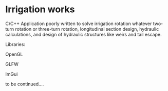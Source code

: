 # Irrigation works
C/C++ Application poorly written to solve irrigation rotation whatever two-turn rotation or three-turn rotation, longitudinal section design, hydraulic calculations, and design of hydraulic structures like weirs and tail escape.

Libraries:

OpenGL

GLFW

ImGui

to be continued....
